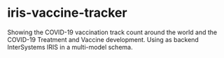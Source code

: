 # iris-vaccine-tracker
Showing the COVID-19 vaccination track count around the world and the COVID-19 Treatment and Vaccine development. Using as backend InterSystems IRIS in a multi-model schema.
